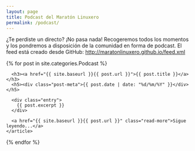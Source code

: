 ```yaml
---
layout: page
title: Podcast del Maratón Linuxero
permalink: /podcast/
---
```


¿Te perdiste un directo? ¡No pasa nada! Recogeremos todos los momentos y los pondremos a disposición de la comunidad en forma de podcast.
El feed está creado desde GitHub: <http://maratonlinuxero.github.io/feed.xml>



  <div class="posts">
  {% for post in site.categories.Podcast %}
    <article class="post">

      <h3><a href="{{ site.baseurl }}{{ post.url }}">{{ post.title }}</a></h3>
      <h5><div class="post-meta">{{ post.date | date: "%d/%m/%Y" }}</div></h5>

      <div class="entry">
        {{ post.excerpt }}
      </div>

      <a href="{{ site.baseurl }}{{ post.url }}" class="read-more">Sigue leyendo...</a>
    </article>
  {% endfor %}
</div>

